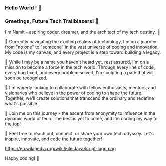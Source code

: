 ### Hello World ! 👋

### Greetings, Future Tech Trailblazers! 👋

I'm Namit - aspiring coder, dreamer, and the architect of my tech destiny. 🚀

🌱 Currently navigating the exciting realms of technology, I'm on a journey from "no one" to "someone" in the vast universe of coding and innovation. My code is my canvas, and every project is a step toward building a legacy.

🔭 While I may be a name you haven't heard yet, rest assured, I'm on a mission to become a force in the tech world. Through every line of code, every bug fixed, and every problem solved, I'm sculpting a path that will soon be recognized.

👯 I'm eagerly looking to collaborate with fellow enthusiasts, mentors, and visionaries who believe in the power of coding to shape the future. Together, we'll create solutions that transcend the ordinary and redefine what's possible.

🚀 Join me on this journey - the ascent from anonymity to influence in the dynamic world of tech. The best is yet to come, and I'm coding my way to the top!

💬 Feel free to reach out, connect, or share your own tech odyssey. Let's inspire, innovate, and code the future together!

https://en.wikipedia.org/wiki/File:JavaScript-logo.png

Happy coding! 🌟


